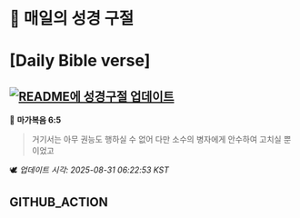 # 🙏 매일의 성경 구절
# [Daily Bible verse]
## [![README에 성경구절 업데이트](https://github.com/DONGSUKA/first_test/actions/workflows/update-readme-bible.yml/badge.svg)](https://github.com/DONGSUKA/first_test/actions/workflows/update-readme-bible.yml)
<!-- START_BIBLE_VERSE -->
📖 **마가복음 6:5**
> 거기서는 아무 권능도 행하실 수 없어 다만 소수의 병자에게 안수하여 고치실 뿐이었고

🕊️ _업데이트 시각: 2025-08-31 06:22:53 KST_
  <!-- END_BIBLE_VERSE -->
## GITHUB_ACTION
